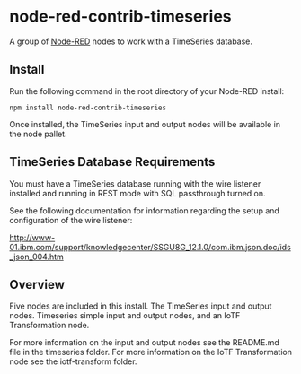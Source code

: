node-red-contrib-timeseries
========================
A group of [Node-RED](http://nodered.org) nodes to work with a TimeSeries database.

Install
-------
Run the following command in the root directory of your Node-RED install:

```npm install node-red-contrib-timeseries```

Once installed, the TimeSeries input and output nodes will be available in the
node pallet.


TimeSeries Database Requirements
------
You must have a TimeSeries database running with the wire listener installed
and running in REST mode with SQL passthrough turned on.

See the following documentation for information regarding the setup and configuration of the wire listener:

http://www-01.ibm.com/support/knowledgecenter/SSGU8G_12.1.0/com.ibm.json.doc/ids_json_004.htm


Overview
-----
Five nodes are included in this install. The TimeSeries input and output nodes.  Timeseries simple input and output nodes, and an IoTF Transformation node.

For more information on the input and output nodes see the README.md file in the timeseries folder.  For more information on the IoTF Transformation node see the iotf-transform folder.
